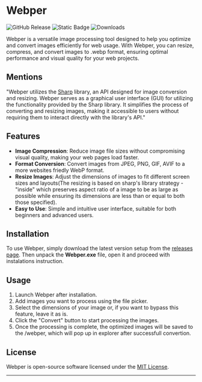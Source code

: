 # Webper
![GitHub Release](https://img.shields.io/github/v/release/SliskiPlumek/webper)
![Static Badge](https://img.shields.io/badge/platform-windows-blue)
![Downloads](https://img.shields.io/github/downloads/SliskiPlumek/webper/latest/total)

Webper is a versatile image processing tool designed to help you optimize and convert images efficiently for web usage. With Webper, you can resize, compress, and convert images to .webp format, ensuring optimal performance and visual quality for your web projects.

## Mentions
"Webper utilizes the [Sharp](https://www.npmjs.com/package/sharp) library, an API designed for image conversion and resizing. Webper serves as a graphical user interface (GUI) for utilizing the functionality provided by the Sharp library. 
It simplifies the process of converting and resizing images, making it accessible to users without requiring them to interact directly with the library's API."

## Features

- **Image Compression**: Reduce image file sizes without compromising visual quality, making your web pages load faster.
- **Format Conversion**: Convert images from JPEG, PNG, GIF, AVIF to a more websites friedly WebP format.
- **Resize Images**: Adjust the dimensions of images to fit different screen sizes and layouts(The resizing is based on sharp's library strategy - "inside" which preserves aspect ratio of a image to be as large as possible while ensuring its dimensions are less than or equal to both those specified).
- **Easy to Use**: Simple and intuitive user interface, suitable for both beginners and advanced users.

## Installation

To use Webper, simply download the latest version setup from the [releases page](https://github.com/SliskiPlumek/webper/releases).
Then unpack the **Webper.exe** file, open it and proceed with instalations instruction.

## Usage

1. Launch Webper after installation.
2. Add images you want to process using the file picker.
3. Select the dimensions of your image or, if you want to bypass this feature, leave it as is.
4. Click the "Convert" button to start processing the images.
5. Once the processing is complete, the optimized images will be saved to the /webper, which will pop up in explorer after successfull convertion.

## License

Webper is open-source software licensed under the [MIT License](LICENSE).
****
